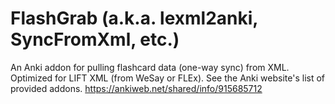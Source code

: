 FlashGrab (a.k.a. lexml2anki, SyncFromXml, etc.)
==========

An Anki addon for pulling flashcard data (one-way sync) from XML. Optimized for LIFT XML (from WeSay or FLEx).
See the Anki website's list of provided addons.
https://ankiweb.net/shared/info/915685712